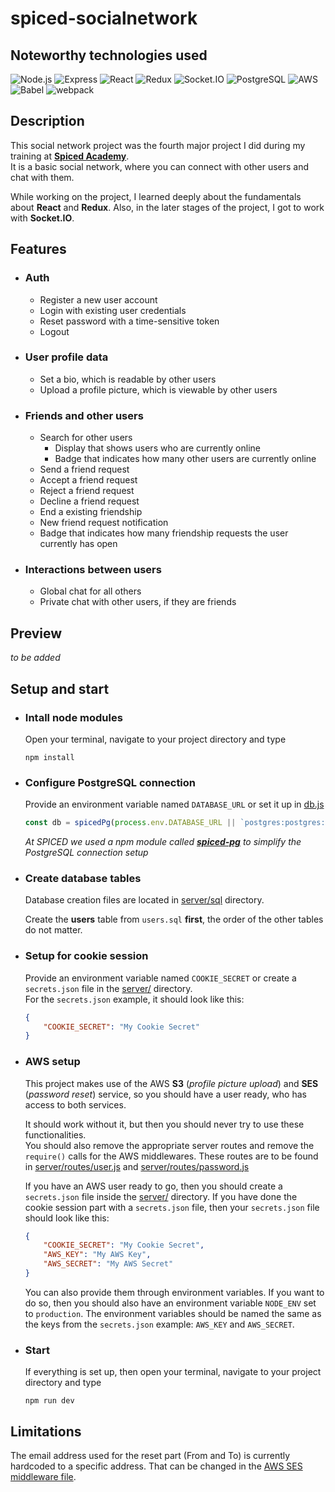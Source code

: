 # **spiced-socialnetwork**
## **Noteworthy technologies used**
![Node.js](https://img.shields.io/badge/Node.js-339933?style=for-the-badge&logo=nodedotjs&logoColor=white)
![Express](https://img.shields.io/badge/Express.js-000000?style=for-the-badge&logo=express&logoColor=white)
![React](https://img.shields.io/badge/React-20232A?style=for-the-badge&logo=react&logoColor=61DAFB)
![Redux](https://img.shields.io/badge/Redux-593D88?style=for-the-badge&logo=redux&logoColor=white)
![Socket.IO](https://img.shields.io/badge/Socket.io-010101?&style=for-the-badge&logo=Socket.io&logoColor=white)
![PostgreSQL](https://img.shields.io/badge/PostgreSQL-316192?style=for-the-badge&logo=postgresql&logoColor=white)
![AWS](https://img.shields.io/badge/Amazon_AWS-FF9900?style=for-the-badge&logo=amazonaws&logoColor=white)
![Babel](https://img.shields.io/badge/Babel-F9DC3E?style=for-the-badge&logo=babel&logoColor=white)
![webpack](https://img.shields.io/badge/Webpack-8DD6F9?style=for-the-badge&logo=Webpack&logoColor=white)
## **Description**
This social network project was the fourth major project I did during my training at **[Spiced Academy](https://www.spiced-academy.com/)**.  
It is a basic social network, where you can connect with other users and chat with them.  

While working on the project, I learned deeply about the fundamentals about **React** and **Redux**. Also, in the later stages of the project, I got to work with **Socket.IO**.
## **Features**
- ### **Auth**
    - Register a new user account
    - Login with existing user credentials
    - Reset password with a time-sensitive token
    - Logout
- ### **User profile data**
    - Set a bio, which is readable by other users
    - Upload a profile picture, which is viewable by other users
- ### **Friends and other users**
    - Search for other users
        - Display that shows users who are currently online
        - Badge that indicates how many other users are currently online
    - Send a friend request
    - Accept a friend request
    - Reject a friend request
    - Decline a friend request
    - End a existing friendship
    - New friend request notification
    - Badge that indicates how many friendship requests the user currently has open
- ### **Interactions between users**   
    - Global chat for all others
    - Private chat with other users, if they are friends
## **Preview**
*to be added*

## **Setup and start**
- ### **Intall node modules**
    Open your terminal, navigate to your project directory and type
    ````console
    npm install
    ````
- ### **Configure PostgreSQL connection**
    Provide an environment variable named `DATABASE_URL` or set it up in [db.js](server/middlewares/db.js)
    ````js
    const db = spicedPg(process.env.DATABASE_URL || `postgres:postgres:postgres@localhost:5432/socialnetwork`);
    ````
    *At SPICED we used a npm module called **[spiced-pg](https://www.npmjs.com/package/spiced-pg)** to simplify the PostgreSQL connection setup*
- ### **Create database tables**
    Database creation files are located in [server/sql](server/sql) directory.  

    Create the **users** table from `users.sql` **first**, the order of the other tables do not matter.
- ### **Setup for cookie session**
    Provide an environment variable named `COOKIE_SECRET` or create a `secrets.json` file in the [server/](server/) directory.  
    For the `secrets.json` example, it should look like this:
    ````json
    {
        "COOKIE_SECRET": "My Cookie Secret"
    }
    ````  
- ### **AWS setup**
    This project makes use of the AWS **S3** (*profile picture upload*) and **SES** (*password reset*) service, so you should have a user ready, who has access to both services.  

    It should work without it, but then you should never try to use these functionalities.  
    You should also remove the appropriate server routes and remove the `require()` calls for the AWS middlewares.
    These routes are to be found in [server/routes/user.js](server/routes/user.js) and [server/routes/password.js](server/routes/password.js)  

    If you have an AWS user ready to go, then you should create a `secrets.json` file inside the [server/](server/) directory.
    If you have done the cookie session part with a `secrets.json` file, then your `secrets.json` file should look like this:
    ````json
    {
        "COOKIE_SECRET": "My Cookie Secret",
        "AWS_KEY": "My AWS Key",
        "AWS_SECRET": "My AWS Secret"
    }
    ````
    You can also provide them through environment variables. If you want to do so, then you should also have an environment variable `NODE_ENV` set to `production`.
    The environment variables should be named the same as the keys from the `secrets.json` example: `AWS_KEY` and `AWS_SECRET`.
    
- ### **Start**
    If everything is set up, then open your terminal, navigate to your project directory and type
    ````console
    npm run dev
    ````
## **Limitations**
The email address used for the reset part (From and To) is currently hardcoded to a specific address. That can be changed in the [AWS SES middleware file](server/middlewares/aws-ses.js).
